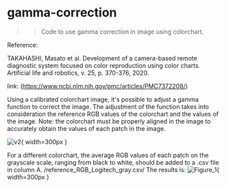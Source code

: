# gamma-correction
>> Code to use gamma correction in image using colorchart. 

Reference:

TAKAHASHI, Masato et al. Development of a camera-based remote diagnostic system focused on color reproduction using color charts. Artificial life and robotics, v. 25, p. 370-376, 2020.

link: (https://www.ncbi.nlm.nih.gov/pmc/articles/PMC7372208/)


Using a calibrated colorchart image, it's possible to adjust a gamma function to correct the image. 
The adjustment of the function takes into consideration the reference RGB values of the colorchart and the values of the image.
Note: the colorchart must be properly aligned in the image to accurately obtain the values of each patch in the image.

![v2](https://github.com/Photobiomedical-Instrumentation-Group/gamma-correction/raw/main/assets/32850913/17227fb9-9e57-4779-aa1f-ad2e1d024466.png){ width=300px }




For a different colorchart, the average RGB values of each patch on the grayscale scale, ranging from black to white, should be added to a .csv file in column A. /reference_RGB_Logitech_gray.csv/
The results is: 
![Figure_1](https://github.com/Photobiomedical-Instrumentation-Group/gamma-correction/assets/32850913/70d005df-2cd0-4a72-b7c5-73ba88076e3c){ width=300px }

